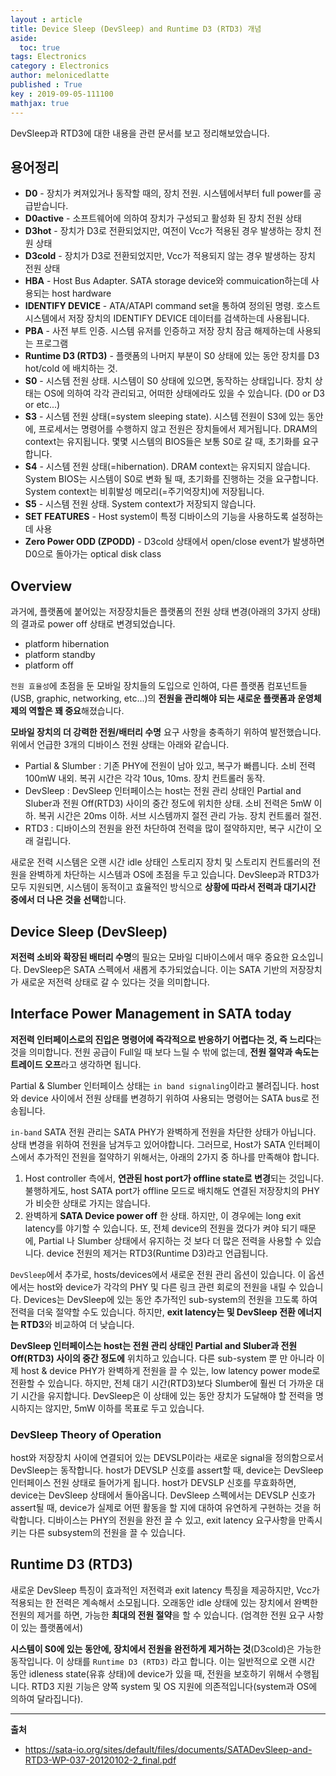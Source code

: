 ```yaml
---
layout : article
title: Device Sleep (DevSleep) and Runtime D3 (RTD3) 개념
aside:
  toc: true
tags: Electronics
category : Electronics
author: melonicedlatte
published : True
key : 2019-09-05-111100
mathjax: true
---
```


DevSleep과 RTD3에 대한 내용을 관련 문서를 보고 정리해보았습니다. 

## 용어정리
- **D0** - 장치가 켜져있거나 동작할 때의, 장치 전원. 시스템에서부터 full power를 공급받습니다.
- **D0active** - 소프트웨어에 의하여 장치가 구성되고 활성화 된 장치 전원 상태
- **D3hot** - 장치가 D3로 전환되었지만, 여전이 Vcc가 적용된 경우 발생하는 장치 전원 상태
- **D3cold** - 장치가 D3로 전환되었지만, Vcc가 적용되지 않는 경우 발생하는 장치 전원 상태
- **HBA** - Host Bus Adapter. SATA storage device와 commuication하는데 사용되는 host hardware
- **IDENTIFY DEVICE** - ATA/ATAPI command set을 통하여 정의된 명령. 호스트 시스템에서 저장 장치의 IDENTIFY DEVICE 데이터를 검색하는데 사용됩니다. 
- **PBA** - 사전 부트 인증. 시스템 유저를 인증하고 저장 장치 잠금 해제하는데 사용되는 프로그램
- **Runtime D3 (RTD3)** - 플랫폼의 나머지 부분이 S0 상태에 있는 동안 장치를 D3 hot/cold 에 배치하는 것.
- **S0** - 시스템 전원 상태. 시스템이 S0 상태에 있으면, 동작하는 상태입니다. 장치 상태는 OS에 의하여 각각 관리되고, 어떠한 상태에라도 있을 수 있습니다. (D0 or D3 or etc...)
- **S3** - 시스템 전원 상태(=system sleeping state). 시스템 전원이 S3에 있는 동안에, 프로세서는 명령어를 수행하지 않고 전원은 장치들에서 제거됩니다. DRAM의 context는 유지됩니다. 몇몇 시스템의 BIOS들은 보통 S0로 갈 때, 초기화를 요구합니다.
- **S4** - 시스템 전원 상태(=hibernation). DRAM context는 유지되지 않습니다. System BIOS는 시스템이 S0로 변화 될 때, 초기화를 진행하는 것을 요구합니다. System context는 비휘발성 메모리(=주기억장치)에 저장됩니다.
- **S5** - 시스템 전원 상태. System context가 저장되지 않습니다.
- **SET FEATURES** - Host system이 특정 디바이스의 기능을 사용하도록 설정하는데 사용
- **Zero Power ODD (ZPODD)** - D3cold 상태에서 open/close event가 발생하면 D0으로 돌아가는 optical disk class

## Overview
과거에, 플랫폼에 붙어있는 저장장치들은 플랫폼의 전원 상태 변경(아래의 3가지 상태)의 결과로 power off 상태로 변경되었습니다.

- platform hibernation
- platform standby
- platform off

`전원 효율성`에 초점을 둔 모바일 장치들의 도입으로 인하여, 다른 플랫폼 컴포넌트들(USB, graphic, networking, etc...)의 **전원을 관리해야 되는 새로운 플랫폼과 운영체제의 역할은 꽤 중요**해졌습니다. 

**모바일 장치의 더 강력한 전원/배터리 수명** 요구 사항을 충족하기 위하여 발전했습니다. 위에서 언급한 3개의 디바이스 전원 상태는 아래와 같습니다.

- Partial & Slumber : 기존 PHY에 전원이 남아 있고, 복구가 빠릅니다. 소비 전력 100mW 내외. 복귀 시간은 각각 10us, 10ms. 장치 컨트롤러 동작.
- DevSleep : DevSleep 인터페이스는 host는 전원 관리 상태인 Partial and Sluber과 전원 Off(RTD3) 사이의 중간 정도에 위치한 상태. 소비 전력은 5mW 이하. 복귀 시간은 20ms 이하. 서브 시스템까지 절전 관리 가능. 장치 컨트롤러 절전.
- RTD3 : 디바이스의 전원을 완전 차단하여 전력을 많이 절약하지만, 복구 시간이 오래 걸립니다. 

새로운 전력 시스템은 오랜 시간 idle 상태인 스토리지 장치 및 스토리지 컨트롤러의 전원을 완벽하게 차단하는 시스템과 OS에 초점을 두고 있습니다. DevSleep과 RTD3가 모두 지원되면, 시스템이 동적이고 효율적인 방식으로 **상황에 따라서 전력과 대기시간 중에서 더 나은 것을 선택**합니다.

## Device Sleep (DevSleep)
**저전력 소비와 확장된 배터리 수명**의 필요는 모바일 디바이스에서 매우 중요한 요소입니다. DevSleep은 SATA 스펙에서 새롭게 추가되었습니다. 이는 SATA 기반의 저장장치가 새로운 저전력 상태로 갈 수 있다는 것을 의미합니다. 

## Interface Power Management in SATA today
**저전력 인터페이스로의 진입은 명령어에 즉각적으로 반응하기 어렵다는 것, 즉 느리다**는 것을 의미합니다. 전원 공급이 Full일 때 보다 느릴 수 밖에 없는데, **전원 절약과 속도는 트레이드 오프**라고 생각하면 됩니다. 

Partial & Slumber 인터페이스 상태는 `in band signaling`이라고 불려집니다. host와 device 사이에서 전원 상태를 변경하기 위하여 사용되는 명령어는 SATA bus로 전송됩니다. 

`in-band` SATA 전원 관리는 SATA PHY가 완벽하게 전원을 차단한 상태가 아닙니다. 상태 변경을 위하여 전원을 남겨두고 있어야합니다. 그러므로, Host가 SATA 인터페이스에서 추가적인 전원을 절약하기 위해서는, 아래의 2가지 중 하나를 만족해야 합니다.

1. Host controller 측에서, **연관된 host port가 offline state로 변경**되는 것입니다. 불행하게도, host SATA port가 offline 모드로 배치해도 연결된 저장장치의 PHY가 비슷한 상태로 가지는 않습니다.
2. 완벽하게 **SATA Device power off** 한 상태. 하지만, 이 경우에는 long exit latency를 야기할 수 있습니다. 또, 전체 device의 전원을 껐다가 켜야 되기 때문에, Partial 나 Slumber 상태에서 유지하는 것 보다 더 많은 전력을 사용할 수 있습니다. device 전원의 제거는 RTD3(Runtime D3)라고 언급됩니다. 

`DevSleep`에서 추가로, hosts/devices에서 새로운 전원 관리 옵션이 있습니다. 이 옵션에서는 host와 device가 각각의 PHY 및 다른 링크 관련 회로의 전원을 내릴 수 있습니다. Devices는 DevSleep에 있는 동안 추가적인 sub-system의 전원을 끄도록 하여 전력을 더욱 절약할 수도 있습니다. 하지만, **exit latency는 및 DevSleep 전환 에너지는 RTD3**와 비교하여 더 낮습니다.

**DevSleep 인터페이스는 host는 전원 관리 상태인 Partial and Sluber과 전원 Off(RTD3) 사이의 중간 정도에** 위치하고 있습니다. 다른 sub-system 뿐 만 아니라 이제 host & device PHY가 완벽하게 전원을 끌 수 있는, low latency power mode로 전환할 수 있습니다. 하지만, 전체 대기 시간(RTD3)보다 Slumber에 훨씬 더 가까운 대기 시간을 유지합니다. DevSleep은 이 상태에 있는 동안 장치가 도달해야 할 전력을 명시하지는 않지만, 5mW 이하를 목표로 두고 있습니다.

### DevSleep Theory of Operation
host와 저장장치 사이에 연결되어 있는 DEVSLP이라는 새로운 signal을 정의함으로서 DevSleep는 동작합니다. host가 DEVSLP 신호를 assert할 때, device는 DevSleep 인터페이스 전원 상태로 들어가게 됩니다. host가 DEVSLP 신호를 무효화하면, device는 DevSleep 상태에서 돌아옵니다. DevSleep 스펙에서는 DEVSLP 신호가 assert될 때, device가 실제로 어떤 활동을 할 지에 대하여 유연하게 구현하는 것을 허락합니다. 디바이스는 PHY의 전원을 완전 끌 수 있고, exit latency 요구사항을 만족시키는 다른 subsystem의 전원을 끌 수 있습니다. 

## Runtime D3 (RTD3)
새로운 DevSleep 특징이 효과적인 저전력과 exit latency 특징을 제공하지만, Vcc가 적용되는 한 전력은 계속해서 소모됩니다. 오래동안 idle 상태에 있는 장치에서 완벽한 전원의 제거를 하면, 가능한 **최대의 전원 절약**을 할 수 있습니다. (엄격한 전원 요구 사항이 있는 플랫폼에서)

**시스템이 S0에 있는 동안에, 장치에서 전원을 완전하게 제거하는 것**(D3cold)은 가능한 동작입니다. 이 상태를 `Runtime D3 (RTD3)` 라고 합니다. 이는 일반적으로 오랜 시간 동안 idleness state(유휴 상태)에 device가 있을 때, 전원을 보호하기 위해서 수행됩니다. RTD3 지원 기능은 양쪽 system 및 OS 지원에 의존적입니다(system과 OS에 의하여 달라집니다).

---
**출처**
- https://sata-io.org/sites/default/files/documents/SATADevSleep-and-RTD3-WP-037-20120102-2_final.pdf
